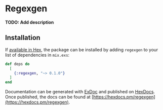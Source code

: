 # Regexgen

**TODO: Add description**

## Installation

If [available in Hex](https://hex.pm/docs/publish), the package can be installed
by adding `regexgen` to your list of dependencies in `mix.exs`:

```elixir
def deps do
  [
    {:regexgen, "~> 0.1.0"}
  ]
end
```

Documentation can be generated with [ExDoc](https://github.com/elixir-lang/ex_doc)
and published on [HexDocs](https://hexdocs.pm). Once published, the docs can
be found at [https://hexdocs.pm/regexgen](https://hexdocs.pm/regexgen).

